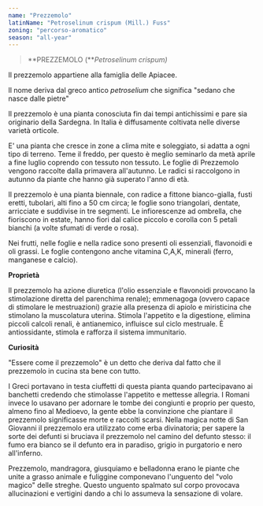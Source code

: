 ```yaml
---
name: "Prezzemolo"
latinName: "Petroselinum crispum (Mill.) Fuss"
zoning: "percorso-aromatico"
season: "all-year"
---
```


> **PREZZEMOLO (***Petroselinum crispum)*

Il prezzemolo appartiene alla famiglia delle Apiacee.

Il nome deriva dal greco antico *petroselium* che significa "sedano che
nasce dalle pietre"

Il prezzemolo è una pianta conosciuta fin dai tempi antichissimi e pare
sia originario della Sardegna. In Italia è diffusamente coltivata nelle
diverse varietà orticole.

E' una pianta che cresce in zone a clima mite e soleggiato, si adatta a
ogni tipo di terreno. Teme il freddo, per questo è meglio seminarlo da
metà aprile a fine luglio coprendo con tessuto non tessuto. Le foglie
di Prezzemolo vengono raccolte dalla primavera all'autunno. Le radici si
raccolgono in autunno da piante che hanno già superato l'anno di
età.

Il prezzemolo è una pianta biennale, con radice a fittone bianco-gialla,
fusti eretti, tubolari, alti fino a 50 cm circa; le foglie sono
triangolari, dentate, arricciate e suddivise in tre segmenti. Le
infiorescenze ad ombrella, che fioriscono in estate, hanno fiori dal
calice piccolo e corolla con 5 petali bianchi (a volte sfumati di verde
o rosa).

Nei frutti, nelle foglie e nella radice sono presenti oli essenziali,
flavonoidi e oli grassi. Le foglie contengono anche vitamina C,A,K,
minerali (ferro, manganese e calcio).

**Proprietà**

Il prezzemolo ha azione diuretica (l'olio essenziale e flavonoidi
provocano la stimolazione diretta del parenchima renale); emmenagoga
(ovvero capace di stimolare le mestruazioni) grazie alla presenza di
apiolo e miristicina che stimolano la muscolatura uterina. Stimola
l'appetito e la digestione, elimina piccoli calcoli renali, è
antianemico, influisce sul ciclo mestruale. È antiossidante, stimola e
rafforza il sistema immunitario.

**Curiosità**

"Essere come il prezzemolo" è un detto che deriva dal fatto che il
prezzemolo in cucina sta bene con tutto.

I Greci portavano in testa ciuffetti di questa pianta quando
partecipavano ai banchetti credendo che stimolasse l'appetito e mettesse
allegria. I Romani invece lo usavano per adornare le tombe dei congiunti
e proprio per questo, almeno fino al Medioevo, la gente ebbe la
convinzione che piantare il prezzemolo significasse morte e raccolti
scarsi. Nella magica notte di San Giovanni il prezzemolo era utilizzato
come erba divinatoria; per sapere la sorte dei defunti si bruciava il
prezzemolo nel camino del defunto stesso: il fumo era bianco se il
defunto era in paradiso, grigio in purgatorio e nero all'inferno.

Prezzemolo, mandragora, giusquiamo e belladonna erano le piante che
unite a grasso animale e fuliggine componevano l'unguento del "volo
magico" delle streghe. Questo unguento spalmato sul corpo provocava
allucinazioni e vertigini dando a chi lo assumeva la sensazione di
volare.
